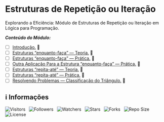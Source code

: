 <!-- Título -->
# Estruturas de Repetição ou Iteração

Explorando a Eficiência: Módulo de Estruturas de Repetição ou Iteração em Lógica para Programação.

***Conteúdo do Módulo:***

* [ ] [Introdução.](https://github.com/Devgeeknerd/cla-int-est-rep-ite-log-pra-pro-com-bas) &#128679;
* [ ] [Estruturas “enquanto-faça” — Teoria.](https://github.com/Devsgeeknerd/cla-est-enq-fac-teo-est-rep-ite-log-para-pro-com-bas) &#128679;
* [ ] [Estruturas “enquanto-faça” — Prática.](https://github.com/cla-est-enq-fac-pra-est-rep-ite-log-par-pro-com-bas) &#128679;
* [ ] [Outra Aplicação Para a Estrutura “enquanto-faça” — Prática.](https://github.com/Devsgeeknerd/cla-out-apl-par-est-enq-fac-pra-est-rep-ite-log-par-pro-com-bas) &#128679;
* [ ] [Estruturas “repita-até” — Teoria.](https://github.com/Devsgeeknerd/cla-est-rep-ate-teo-est-rep-ite-log-par-pro-com-bas) &#128679;
* [ ] [Estruturas “repita-até” — Prática.](https://github.com/Devsgeeknerd/cla-est-rep-ate-pra-est-rep-ite-log-par-pro-com-bas) &#128679;
* [ ] [Resolvendo Problemas — Classificação do Triângulo.](https://github.com/Devsgeeknerd/cla-res-pro-cla-tri-est-rep-ite-log-par-pro-com-bas) &#128679;

<!-- Informações -->
## &#8505; Informações

![Visitors](https://api.visitorbadge.io/api/visitors?path=Devsgeeknerd%2Fmod-est-rep-ite-log-par-pro-com-bas&label=Visitantes&labelColor=%23700070&labelStyle=none&countColor=%23000fff&style=plastic&color=%23ffffff "Total de Visitante")
&nbsp;
![Followers](https://img.shields.io/github/followers/Devsgeeknerd?style=p&label=Seguidores&labelColor=800080&color=000fff "Total de Seguidores")
&nbsp;
![Watchers](https://img.shields.io/github/watchers/Devsgeeknerd/mod-est-rep-ite-log-par-pro-com-bas?style=p&label=Observadores&labelColor=800080&color=000fff "Total de Observadores")
&nbsp;
![Stars](https://img.shields.io/github/stars/Devsgeeknerd/mod-est-rep-ite-log-par-pro-com-bas?style=p&label=Estrelas&labelColor=800080&color=000fff "Total de Estrelas")
&nbsp;
![Forks](https://img.shields.io/github/forks/Devsgeeknerd/mod-est-rep-ite-log-par-pro-com-bas?style=p&label=Bifurcações&labelColor=800080&color=000fff "Total de Bifurcações")
&nbsp;
![Repo Size](https://img.shields.io/github/repo-size/Devsgeeknerd/mod-est-rep-ite-log-par-pro-com-bas?style=p&label=Tamanho&labelColor=800080&color=000fff "Tamanho do Repositório")
&nbsp;
![License](https://img.shields.io/github/license/Devsgeeknerd/mod-est-rep-ite-log-par-pro-com-bas?style=p&label=Licença&labelColor=800080&color=000fff "Licença do Repositório")
